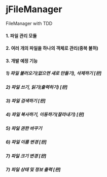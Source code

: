 # jFileManager
FileManager with TDD

#### 1. 파일 관리 모듈
#### 2. 여러 개의 파일을 하나의 객체로 관리(중복 불허)
#### 3. 개발 예정 기능
##### 1) 파일 불러오기(없으면 새로 만들기), 삭제하기 [완]
##### 2) 파일 쓰기, 읽기(출력하기) [완]
##### 3) 파일 검색하기 [완]
##### 4) 파일 복사하기, 이동하기(잘라내기) [완]
##### 5) 파일 권한 바꾸기
##### 6) 파일 이름 변경 [완]
##### 7) 파일 크기 변경 [완]
##### 7) 파일 상태 및 정보 출력 [완]

